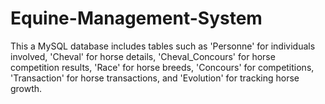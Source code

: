 # Equine-Management-System
This a MySQL database includes tables such as 'Personne' for individuals involved, 'Cheval' for horse details, 'Cheval_Concours' for horse competition results, 'Race' for horse breeds, 'Concours' for competitions, 'Transaction' for horse transactions, and 'Evolution' for tracking horse growth.
